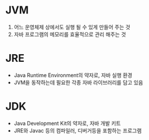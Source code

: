 # JVM

1. 어느 운영체제 상에서도 실행 될 수 있게 만들어 주는 것
2. 자바 프로그램의 메모리를 효율적으로 관리 해주는 것



# JRE

- Java Runtime Environment의 약자로, 자바 실행 환경
- JVM을 동작하는데 필요한 각종 자바 라이브러리를 담고 있음



# JDK

- Java Development Kit의 약자로, 자바 개발 키트
- JRE와 Javac 등의 컴파일러, 디버거등을 포함하는 프로그램